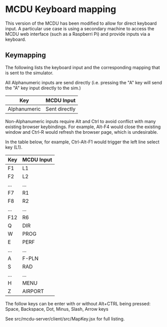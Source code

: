 # MCDU Keyboard mapping
This version of the MCDU has been modified to allow for direct keyboard input.
A particular use case is using a secondary machine to access the MCDU web interface (such as a Raspberri Pi) and provide inputs via a keyboard.

## Keymapping
The following lists the keyboard input and the corresponding mapping that is sent to the simulator.

All Alphanumeric inputs are send directly (i.e. pressing the "A" key will send the "A" key input directly to the sim.)

| Key | MCDU Input |
|---|---|
|Alphanumeric | Sent directly |

Non-Alphanumeric inputs require Alt and Ctrl to avoid conflict with many existing browser keybindings. For example, Alt-F4 would close the existing window and Ctrl-R would refresh the browser page, which is undesirable.

In the table below, for example, Ctrl-Alt-F1 would trigger the left line select key (L1).

| Key | MCDU Input |
|---|---|
|F1 | L1 |
|F2 | L2 |
| ...| ...|
|F7 | R1|
|F8 | R2|
|...|...|
|F12| R6|
|Q|DIR|
|W|PROG|
|E|PERF|
|...|...|
|A|F-PLN|
|S|RAD|
|...|...|
|H|MENU|
|Z|AIRPORT|

The follow keys can be enter with or without Alt+CTRL being pressed: Space, Backspace, Dot, Minus, Slash, Arrow keys

See src/mcdu-server/client/src/MapKey.jsx for full listing.
